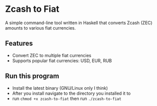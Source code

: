 # Zcash to Fiat

A simple command-line tool written in Haskell that converts Zcash (ZEC) amounts to various fiat currencies.

## Features

- Convert ZEC to multiple fiat currencies
- Supports popular fiat currencies: USD, EUR, RUB

## Run this program
* Install the latest binary (GNU/Linux only I think)
* After you install navigate to the directory you installed it to
* run `chmod +x zcash-to-fiat` then run `./zcash-to-fiat`